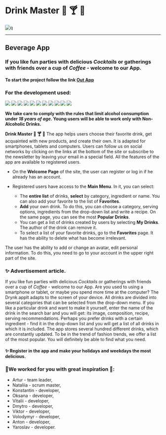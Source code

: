 # Drink Master :wine_glass: :cocktail: :beer: 
![q](https://img.shields.io/badge/DrinkOn-v1.0.0-green)
____
## Beverage App
### If you like fun parties with delicious *Cocktails* or gatherings with friends over a cup of *Coffee* - welcome to our App.
#### To start the project follow the link [Out App](https://imperface.github.io/drinkon-frontend/)

### For the development used:
![](https://img.shields.io/badge/HTML-orange?logo=HTML) ![](https://img.shields.io/badge/CSS-red?logo=CSS) ![](https://img.shields.io/npm/v/npm.svg?logo=npm) 
![](https://img.shields.io/badge/javascript-blue?logo=javascript) ![](https://img.shields.io/badge/react-blue?logo=react)
![](https://img.shields.io/badge/Redux-darkblue?logo=Redux) ![](https://img.shields.io/badge/Git-black?logo=Git) ![](https://img.shields.io/badge/Node.js-aquamarine?logo=Node.js) 
![](https://img.shields.io/badge/Mongoose-darkgreen?logo=Mongoose)
![](https://img.shields.io/badge/MongoDB-grey?logo=MongoDB) ![](https://img.shields.io/badge/Postman-floralwhite?logo=Postman)

**We take care to comply with the rules that limit alcohol consumption under *18 years of age*. 
Young users will be able to work only with Non-Alcoholic Drinks.**

**Drink Master :wine_glass: :cocktail: :beer:** The app helps users choose their favorite drink, get acquainted with new products, and create their own. It is adapted for smartphones, tablets and computers. 
Users can follow us on social networks by clicking on the links at the bottom of the site or subscribe to the newsletter by leaving your email in a special field.
All the features of the app are available to registered users.

- On the **Welcome Page** of the site, the user can register or log in if he already has an account.
- Registered users have access to the **Main Menu**.
  In it, you can select:
  
  - The **entire list** of drinks, **select** by category, ingredient or name. You can also add your favorite to the list of **Favorites**.
  - **Add** your own drink. To do this, you can choose a category, serving options, ingredients from the drop-down list and write a recipe. On the same page, you can see the most **Popular Drinks**.
  - You can get a list of drinks created by users by selecting **My Drinks**. The author of the drink can remove it.
  - To select a list of your favorite drinks, go to the **Favorites** page. It has the ability to delete what has become irrelevant.
    
The user has the ability to add or change an avatar, edit personal information. To do this, you need to go to your account in the upper right part of the site.

### :sparkles:  Advertisement article.
If you like fun parties with delicious *Cocktails* or gatherings with friends over a cup of *Coffee* - welcome to our App.
Are you used to using a smartphone or tablet, or maybe you spend more time at the computer? The Drynk appIt adapts to the screen of your device.
All drinks are divided into several categories that can be selected from the drop-down menu.
If you like a particular drink and want to make it yourself, enter the name of the drink in the search bar and you will get: its image, composition, recipe, serving recommendations.
Perhaps you prefer drinks with a certain ingredient - find it in the drop-down list and you will get a list of all drinks in which it is included.
The app stores several hundred different drinks, which are constantly updated. 
To be in the trend of fashion trends, we offer a list of the most popular. 
You will definitely be able to find what you need.

#### :sparkles:  Register in the app and make your holidays and weekdays the most delicious.

 ### :hammer:We worked for you with great inspiration :wrench::
 - Artur - team leader,
 - Nataliia - scrum master,
 - Konstantin - developer,
 - Oksana  - developer,
 - Vitalii - developer,
 - Dmytro - developer,
 - Viktor - developer,
 - Volodymyr - developer,
 - Anton - developer,
 - Yaroslav - developer.
